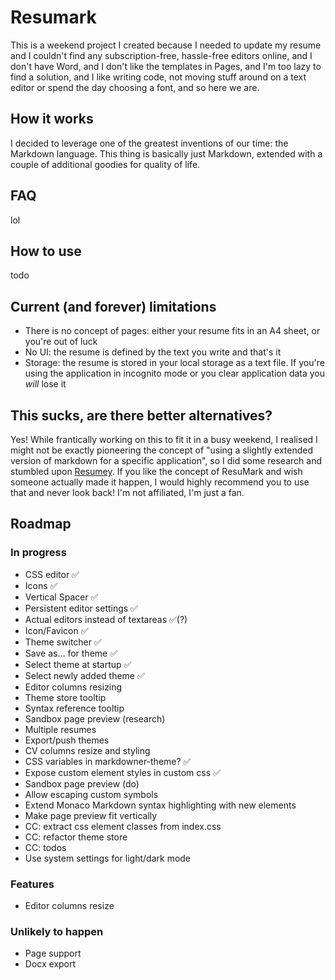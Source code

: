 # Resumark

This is a weekend project I created because I needed to update my resume and I couldn't find any subscription-free, hassle-free editors online, and I don't have Word, and I don't like the templates in Pages, and I'm too lazy to find a solution, and I like writing code, not moving stuff around on a text editor or spend the day choosing a font, and so here we are.

## How it works

I decided to leverage one of the greatest inventions of our time: the Markdown language. This thing is basically just Markdown, extended with a couple of additional goodies for quality of life.

## FAQ

lol

## How to use

todo

## Current (and forever) limitations

-   There is no concept of pages: either your resume fits in an A4 sheet, or you're out of luck
-   No UI: the resume is defined by the text you write and that's it
-   Storage: the resume is stored in your local storage as a text file. If you're using the application in incognito mode or you clear application data you _will_ lose it

## This sucks, are there better alternatives?

Yes! While frantically working on this to fit it in a busy weekend, I realised I might not be exactly pioneering the concept of "using a slightly extended version of markdown for a specific application", so I did some research and stumbled upon [Resumey](https://resumey.pro).
If you like the concept of ResuMark and wish someone actually made it happen, I would highly recommend you to use that and never look back! I'm not affiliated, I'm just a fan.

## Roadmap

### In progress

-   CSS editor ✅
-   Icons ✅
-   Vertical Spacer ✅
-   Persistent editor settings ✅
-   Actual editors instead of textareas ✅(?)
-   Icon/Favicon ✅
-   Theme switcher ✅
-   Save as... for theme ✅
-   Select theme at startup ✅
-   Select newly added theme ✅
-   Editor columns resizing
-   Theme store tooltip
-   Syntax reference tooltip
-   Sandbox page preview (research)
-   Multiple resumes
-   Export/push themes
-   CV columns resize and styling
-   CSS variables in markdowner-theme? ✅
-   Expose custom element styles in custom css ✅
-   Sandbox page preview (do)
-   Allow escaping custom symbols
-   Extend Monaco Markdown syntax highlighting with new elements
-   Make page preview fit vertically
-   CC: extract css element classes from index.css
-   CC: refactor theme store
-   CC: todos
-   Use system settings for light/dark mode

### Features

-   Editor columns resize

### Unlikely to happen

-   Page support
-   Docx export
